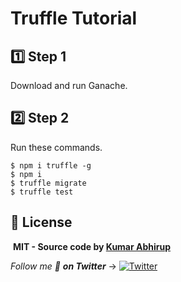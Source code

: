 # Truffle Tutorial

## 1️⃣ Step 1

Download and run Ganache.

## 2️⃣ Step 2

Run these commands.

```
$ npm i truffle -g
$ npm i
$ truffle migrate
$ truffle test
```

## 📝 License
​
**MIT - Source code by [Kumar Abhirup](https://kumarabhirup.me)**
​
<br />

_Follow me 👋 **on Twitter**_ → [![Twitter](https://img.shields.io/twitter/follow/kumar_abhirup.svg?style=social&label=@kumar_abhirup)](https://twitter.com/kumar_abhirup/)